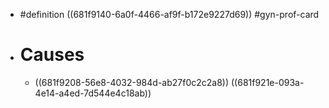 - #definition ((681f9140-6a0f-4466-af9f-b172e9227d69)) #gyn-prof-card
- # Causes
	- ((681f9208-56e8-4032-984d-ab27f0c2c2a8))
	  ((681f921e-093a-4e14-a4ed-7d544e4c18ab))
